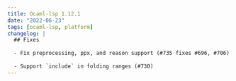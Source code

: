 ```yaml
---
title: Ocaml-lsp 1.12.1
date: "2022-06-23"
tags: [ocaml-lsp, platform]
changelog: |
  ## Fixes
  
  - Fix preprocessing, ppx, and reason support (#735 fixes #696, #706)
  
  - Support `include` in folding ranges (#730)
---
```


